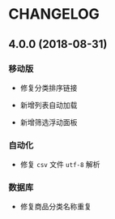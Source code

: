 # CHANGELOG

## 4.0.0 (2018-08-31)

### 移动版

- 修复分类排序链接

- 新增列表自动加载

- 新增筛选浮动面板

### 自动化

- 修复 `csv` 文件 `utf-8` 解析

### 数据库

- 修复商品分类名称重复